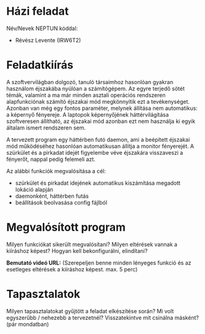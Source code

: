 # Házi feladat

Név/Nevek NEPTUN kóddal:
- Révész Levente (IRW6T2)

# Feladatkiírás
A szoftvervilágban dolgozó, tanuló társaimhoz hasonlóan gyakran használom éjszakába nyúlóan a számítógépem. Az egyre terjedő sötét témák, valamint a ma már minden asztali operációs rendszeren alapfunkciónak számító éjszakai mód megkönnyítik ezt a tevékenységet. Azonban van még egy fontos paraméter, melynek állítása nem automatikus: a képernyő fényereje. A laptopok képernyőjének háttérvilágítása szoftveresen állítható, az éjszakai mód azonban ezt nem használja ki egyik általam ismert rendszeren sem.

A tervezett program egy háttérben futó daemon, ami a beépített éjszakai mód működéséhez hasonlóan automatikusan állítja a monitor fényerejét. A szürkület és a pirkadat idejét figyelembe véve éjszakára visszaveszi a fényerőt, nappal pedig felemeli azt.

Az alábbi funkciók megvalósítása a cél:
+ szürkület és pirkadat idejének automatikus kiszámítása megadott lokáció alapján
+ daemonként, háttérben futás
+ beállítások beolvasása config fájlból

# Megvalósított program
Milyen funkciókat sikerült megvalósítani? Milyen eltérések vannak a kiíráshoz képest? Hogyan kell bekonfigurálni, elindítani?

**Bemutató videó URL:**
(Szerepeljen benne minden lényeges funkció és az esetleges eltérések a kiíráshoz képest. max. 5 perc)

# Tapasztalatok
Milyen tapasztalatokat gyűjtött a feladat elkészítése során? Mi volt egyszerűbb / nehezebb a tervezetnél? Visszatekintve mit csinálna másként? (pár mondatban)
